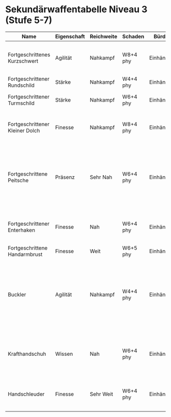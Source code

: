 # Sekundärwaffentabelle Niveau 3 (Stufe 5-7)

| Name | Eigenschaft | Reichweite | Schaden | Bürde | Fähigkeit |
|------|-------------|------------|---------|-------|-----------|
| Fortgeschrittenes Kurzschwert | Agilität | Nahkampf | W8+4 phy | Einhändig | **Gepaart:** +4 auf Primärwaffenschaden gegen Ziele in Nahkampf-Reichweite |
| Fortgeschrittener Rundschild | Stärke | Nahkampf | W4+4 phy | Einhändig | **Schützend:** +3 auf Rüstungswert |
| Fortgeschrittener Turmschild | Stärke | Nahkampf | W6+4 phy | Einhändig | **Barriere:** +4 auf Rüstungswert; −1 auf Ausweichen |
| Fortgeschrittener Kleiner Dolch | Finesse | Nahkampf | W8+4 phy | Einhändig | **Gepaart:** +4 auf Primärwaffenschaden gegen Ziele in Nahkampf-Reichweite |
| Fortgeschrittene Peitsche | Präsenz | Sehr Nah | W6+4 phy | Einhändig | **Erschreckend:** Markiere einen Stress, um die Peitsche zu schwingen und alle Antagonisten in Nahkampf-Reichweite in Nahe Reichweite zurückzudrängen. |
| Fortgeschrittener Enterhaken | Finesse | Nah | W6+4 phy | Einhändig | **Gehakt:** Bei einem erfolgreichen Angriff kannst du das Ziel in Nahkampf-Reichweite ziehen. |
| Fortgeschrittene Handarmbrust | Finesse | Weit | W6+5 phy | Einhändig | — |
| Buckler | Agilität | Nahkampf | W4+4 phy | Einhändig | **Ablenkend:** Wenn du angegriffen wirst, kannst du einen Rüstungsplatz markieren, um einen Bonus auf dein Ausweichen entsprechend deines Rüstungswerts gegen den Angriff zu erhalten. |
| Krafthandschuh | Wissen | Nah | W6+4 phy | Einhändig | **Geladen:** Markiere einen Stress, um einen +1-Bonus auf deine Kompetenz bei einem Primärwaffenangriff zu erhalten. |
| Handschleuder | Finesse | Sehr Weit | W6+4 phy | Einhändig | **Vielseitig:** Diese Waffe kann auch mit diesen Werten verwendet werden—Finesse, Nah, W8+4. |
